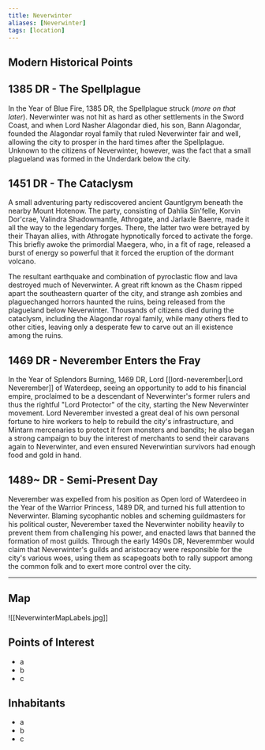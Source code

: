 ```yaml
---
title: Neverwinter
aliases: [Neverwinter]
tags: [location]
---
```


## Modern Historical Points

## 1385 DR - The Spellplague
In the Year of Blue Fire, 1385 DR, the Spellplague struck (*more on that later*). Neverwinter was not hit as hard as other settlements in the Sword Coast, and when Lord Nasher Alagondar died, his son, Bann Alagondar, founded the Alagondar royal family that ruled Neverwinter fair and well, allowing the city to prosper in the hard times after the Spellplague. Unknown to the citizens of Neverwinter, however, was the fact that a small plagueland was formed in the Underdark below the city.

## 1451 DR - The Cataclysm
A small adventuring party rediscovered ancient Gauntlgrym beneath the nearby Mount Hotenow. The party, consisting of Dahlia Sin'felle, Korvin Dor'crae, Valindra Shadowmantle, Athrogate, and Jarlaxle Baenre, made it all the way to the legendary forges. There, the latter two were betrayed by their Thayan allies, with Athrogate hypnotically forced to activate the forge. This briefly awoke the primordial Maegera, who, in a fit of rage, released a burst of energy so powerful that it forced the eruption of the dormant volcano.

The resultant earthquake and combination of pyroclastic flow and lava destroyed much of Neverwinter. A great rift known as the Chasm ripped apart the southeastern quarter of the city, and strange ash zombies and plaguechanged horrors haunted the ruins, being released from the plagueland below Neverwinter. Thousands of citizens died during the cataclysm, including the Alagondar royal family, while many others fled to other cities, leaving only a desperate few to carve out an ill existence among the ruins.

## 1469 DR - Neverember Enters the Fray
In the Year of Splendors Burning, 1469 DR, Lord [[lord-neverember|Lord Neverember]] of Waterdeep, seeing an opportunity to add to his financial empire, proclaimed to be a descendant of Neverwinter's former rulers and thus the rightful "Lord Protector" of the city, starting the New Neverwinter movement. Lord Neverember invested a great deal of his own personal fortune to hire workers to help to rebuild the city's infrastructure, and Mintarn mercenaries to protect it from monsters and bandits; he also began a strong campaign to buy the interest of merchants to send their caravans again to Neverwinter, and even ensured Neverwintian survivors had enough food and gold in hand. 

## 1489~ DR - Semi-Present Day
Neverember was expelled from his position as Open lord of Waterdeeo in the Year of the Warrior Princess, 1489 DR, and turned his full attention to Neverwinter. Blaming sycophantic nobles and scheming guildmasters for his political ouster, Neverember taxed the Neverwinter nobility heavily to prevent them from challenging his power, and enacted laws that banned the formation of most guilds. Through the early 1490s DR, Neveremmber would claim that Neverwinter's guilds and aristocracy were responsible for the city's various woes, using them as scapegoats both to rally support among the common folk and to exert more control over the city. 





****
## Map
![[NeverwinterMapLabels.jpg]]

## Points of Interest
- a
- b
- c

## Inhabitants
- a
- b
- c